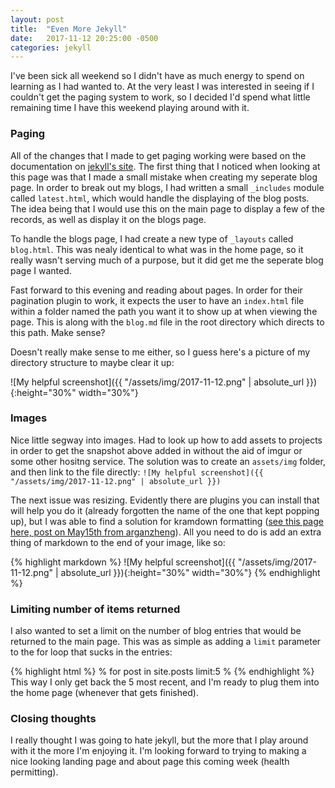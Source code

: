 ```yaml
---
layout: post
title:  "Even More Jekyll"
date:   2017-11-12 20:25:00 -0500
categories: jekyll
---
```

I've been sick all weekend so I didn't have as much energy to spend on learning as I had wanted to. At the very least I was interested in seeing if I couldn't get the paging system to work, so I decided I'd spend what little remaining time I have this weekend playing around with it.

### Paging

All of the changes that I made to get paging working were based on the documentation on [jekyll's site](https://jekyllrb.com/docs/pagination/). The first thing that I noticed when looking at this page was that I made a small mistake when creating my seperate blog page. In order to break out my blogs, I had written a small `_includes` module called `latest.html`, which would handle the displaying of the blog posts. The idea being that I would use this on the main page to display a few of the records, as well as display it on the blogs page.

To handle the blogs page, I had create a new type of `_layouts` called `blog.html`. This was nealy identical to what was in the home page, so it really wasn't serving much of a purpose, but it did get me the seperate blog page I wanted.

Fast forward to this evening and reading about pages. In order for their pagination plugin to work, it expects the user to have an `index.html` file within a folder named the path you want it to show up at when viewing the page. This is along with the `blog.md` file in the root directory which directs to this path. Make sense?

Doesn't really make sense to me either, so I guess here's a picture of my directory structure to maybe clear it up:

![My helpful screenshot]({{ "/assets/img/2017-11-12.png" | absolute_url }}){:height="30%" width="30%"}



### Images
Nice little segway into images. Had to look up how to add assets to projects in order to get the snapshot above added in without the aid of imgur or some other hositng service. The solution was to create an `assets/img` folder, and then link to the file directly: `![My helpful screenshot]({{ "/assets/img/2017-11-12.png" | absolute_url }})`

The next issue was resizing. Evidently there are plugins you can install that will help you do it (already forgotten the name of the one that kept popping up), but I was able to find a solution for kramdown formatting ([see this page here, post on May15th from arganzheng](https://gist.github.com/uupaa/f77d2bcf4dc7a294d109)). All you need to do is add an extra thing of markdown to the end of your image, like so:

{% highlight markdown %}
![My helpful screenshot]({{ "/assets/img/2017-11-12.png" | absolute_url }}){:height="30%" width="30%"}
{% endhighlight %}

### Limiting number of items returned
I also wanted to set a limit on the number of blog entries that would be returned to the main page. This was as simple as adding a `limit` parameter to the for loop that sucks in the entries: 

{% highlight html %}
% for post in site.posts limit:5 %
{% endhighlight %}
This way I only get back the 5 most recent, and I'm ready to plug them into the home page (whenever that gets finished).


### Closing thoughts
I really thought I was going to hate jekyll, but the more that I play around with it the more I'm enjoying it. I'm looking forward to trying to making a nice looking landing page and about page this coming week (health permitting).